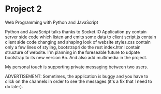 # Project 2

Web Programming with Python and JavaScript

Python and JavaScript talks thanks to Socket.IO
Application.py contain server side code which listen and emits some data to client
script.js contain client side code changing and shaping look of website
styles.css contain only a few lines of styling, bootstrap4 do the rest
index.html contain structure of website. I'm planning in the foreseable future
to udpate bootstrap to its new version B5. And also add multimedia in the project.

My personal touch is supporting private messaging between two users.

ADVERTISEMENT: Sometimes, the application is buggy and you have to click on the channels
in order to see the messages (it's a fix that I need to do later).
